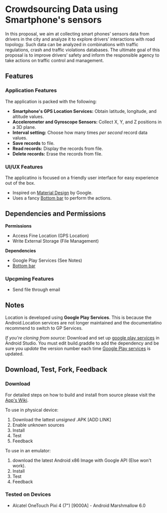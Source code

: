 # Crowdsourcing Data using Smartphone's sensors
In this proposal, we aim at collecting smart phones’ sensors data from drivers in the city and analyze it to explore drivers’ interactions with road topology. Such data can be analyzed in combinations with traffic regulations, crash and traffic violations databases. The ultimate goal of this proposal is to improve drivers’ safety and inform the responsible agency to take actions on traffic control and management.

## Features

### Application Features
The application is packed with the following:
* __Smartphone's GPS Location Services:__ Obtain latitude, longitude, and altitude values.
* __Accelerometer and Gyroscope Sensors:__ Collect X, Y, and Z positions in a 3D plane.
* __Interval setting:__ Choose how many times _per second_ record data values.
* __Save records__ to file.
* __Read records:__ Display the records from file.
* __Delete records:__ Erase the records from file.

### UI/UX Features
The applicatino is focused on a friendly user interface for easy experience out of the box.
* Inspired on [Material Design](https://material.io/guidelines/#introduction-principles) by Google.
* Uses a fancy [Bottom bar](https://github.com/roughike/BottomBar) to perform the actions.

## Dependencies and Permissions

__Permissions__
* Access Fine Location (GPS Location)
* Write External Storage (File Management)

__Dependencies__
* Google Play Services (See Notes)
* [Bottom bar](https://github.com/roughike/BottomBar)

### Upcpming Features

* Send file through email

## Notes

Location is developed using __Google Play Services__. This is because the Android.Location services are not longer maintained and the documentatino recommend to switch to GP Services.

_If you're cloning from source:_ Download and set up [google play services](https://developers.google.com/android/guides/setup) in Android Studio. You must edit build.graddle to add the dependency and be sure you _update_ the version number each time [Google Play services](https://developers.google.com/android/guides/releases) is updated.

## Download, Test, Fork, Feedback

### Download 

For detailed steps on how to build and install from source please visit the [App's Wiki](https://github.com/sdmunozsierra/DrivingSensorData/wiki).

To use in physical device:
1. Download the lattest _unsigned_ .APK [ADD LINK]
2. Enable unknown sources
3. Install
4. Test
5. Feedback 

To use in an emulator:
1. download the latest Android x86 Image with Google API (Else won't work).
2. Install
3. Test 
4. Feedback
  
### Tested on Devices
* Alcatel OneTouch Pixi 4 (7") [9000A] - Android Marshmallow 6.0 
